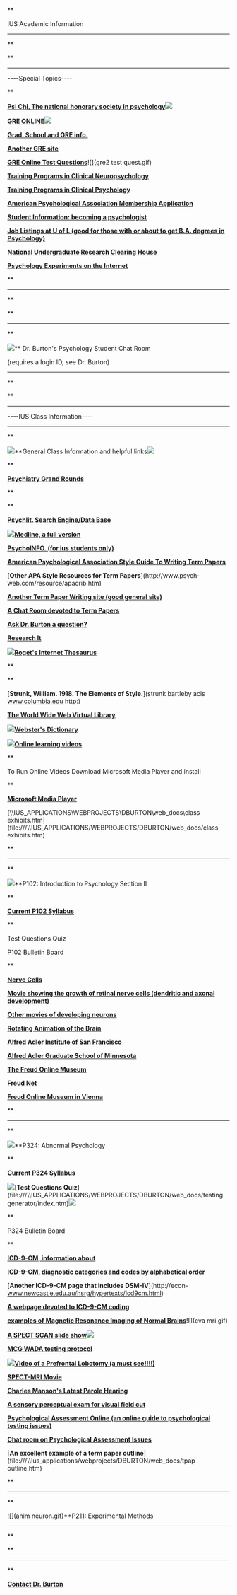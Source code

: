 **



IUS Academic Information

________________________________________________________

**



**

________________________________________________________



\----Special Topics----

**



[**Psi Chi, The national honorary society in
psychology**](http://www.psichi.org/intro.asp)![](psichi.gif)

[**GRE ONLINE**](http://www.gre.org/)![](biggre.gif)

[**Grad. School and GRE
info.**](http://www1.kaplan.com/view/zine/0,1282,2,00.html)

[**Another GRE site**](http://4testprep.com/gre/)

[**GRE Online Test
Questions**](http://www.ets.org/practice_test/gre/online.htm)![](gre2 test
quest.gif)

[**Training Programs in Clinical
Neuropsychology**](http://www.swets.nl/sps/ntp/ntphome.html)

[**Training Programs in Clinical
Psychology**](http://www.wesleyan.edu/spn/clinrank.htm)

[**American Psychological Association Membership
Application**](http://www.apa.org/members/memberapp.html)

[**Student Information: becoming a
psychologist**](http://www.apa.org/students/)

[**Job Listings at U of L (good for those with or about to get B.A. degrees in
Psychology)**](gopher://ulkyvm.louisville.edu/00/uofl/ulinfo/co/copd.node)

[**National Undergraduate Research Clearing
House**](http://clearinghouse.mwsc.edu/)

[**Psychology Experiments on the
Internet**](http://www.olemiss.edu/psychexps/)

**



________________________________________________________

**



**

________________________________________________________



**

![](thebyte.gif)**  Dr. Burton's Psychology Student Chat Room

(requires a login ID, see Dr. Burton)



________________________________________________________

**



**

________________________________________________________



\----IUS Class Information----

_____________________________________



**

![](eyescan.gif)**General Class Information and helpful links![](eyescan.gif)

**

[**Psychiatry Grand Rounds**  ](psychgrandrds.htm)

**



**

[**Psychlit. Search Engine/Data Base**](psychlit.htm)

![](nlm.gif)[**Medline, a full version**](http://www.ncbi.nlm.nih.gov/PubMed/)

[**PsychoINFO. (for ius students
only)**](http://www.epnet.com/ehost/indiana/ehost.html)

[**American Psychological Association Style Guide To Writing Term
Papers**](http://webster.commnet.edu/apa/apa_index.htm)

[**Other APA Style Resources for Term Papers**](http://www.psych-
web.com/resource/apacrib.htm)



[**Another Term Paper Writing site (good general
site)**](http://www.researchpaper.com/writing.html)

[**A Chat Room devoted to Term
Papers**](http://www.researchpaper.com/chat.html)

[**Ask Dr. Burton a question?**](mailto:dburton@ius.edu)

[**Research It**](http://www.iTools.com/research-it/research-it.html)

![](rogets.gif)[**Roget's Internet Thesaurus**](http://www.thesaurus.com/)

**



**

[**Strunk, William. 1918. The Elements of Style.**](strunk bartleby acis
www.columbia.edu http:)

[**The World Wide Web Virtual
Library**](http://www.w3.org/hypertext/DataSources/bySubject/Overview.html)

![](websters.gif)[**Webster's Dictionary**](http://www.m-w.com/netdict.htm)

![](vidcam.gif)[**Online learning videos**](onlinevid.html)

**

To Run Online Videos Download Microsoft Media Player and install

**

[**Microsoft Media
Player**](http://www.microsoft.com/windows/mediaplayer/download/default.asp)

[\\\IUS_APPLICATIONS\WEBPROJECTS\DBURTON\web_docs\class
exhibits.htm](file:///\\\\IUS_APPLICATIONS/WEBPROJECTS/DBURTON/web_docs/class
exhibits.htm)

**

  _____________________________________



**

![](explose.gif)**P102: Introduction to Psychology Section II

**

[**Current P102 Syllabus**](p102syll.htm)

**

Test Questions Quiz

P102 Bulletin Board

**

[**Nerve Cells**](nerv1m1v.avi)

[**Movie showing the growth of retinal nerve cells (dendritic and axonal
development)**](http://gramercy.ios.com/~pab9/Movies/antiL1\(b\).mov)

[**Other movies of developing
neurons**](http://gramercy.ios.com/~pab9/Invitro.html)

[**Rotating Animation of the Brain**](INBR1M1V.AVI)

[**Alfred Adler Institute of San
Francisco**](http://ourworld.compuserve.com/homepages/hstein/homepage.htm)

[**Alfred Adler Graduate School of Minnesota**](http://www.alfredadler.edu/)

[**The Freud Online Museum**](http://www.freud.org.uk/index.htm)

[**Freud Net**](http://plaza.interport.net/nypsan/)

[**Freud Online Museum in Vienna**](http://freud.t0.or.at/)

**



_____________________________________



**

![](redrings.gif)**P324: Abnormal Psychology

**

[**Current P324 Syllabus**](p324syll.htm)

![](new.gif)[**Test Questions
Quiz**](file:///\\\\IUS_APPLICATIONS/WEBPROJECTS/DBURTON/web_docs/testing
generator/index.htm)![](new.gif)

**

P324 Bulletin Board



**

[**ICD-9-CM, information about**](http://www.icd-9-cm.org/index.html)

[**ICD-9-CM, diagnostic categories and codes by alphabetical
order**](http://dumccss.mc.duke.edu/standards/HL7/termcode/icd9/2index.html)

[**Another ICD-9-CM page that includes DSM-IV**](http://econ-
www.newcastle.edu.au/hsrg/hypertexts/icd9cm.html)

[**A webpage devoted to ICD-9-CM coding**](http://web2.airmail.net/jsi152/)



[**examples of Magnetic Resonance Imaging of Normal
Brains**](http://www.med.harvard.edu/AANLIB/cases/caseM/case.html)![](cva
mri.gif)

[**A SPECT SCAN slide
show**](http://brighamrad.harvard.edu/education/online/BrainSPECT/Main_Slide_Show/Main_SS.html)![](Depression_Tax_Red_slc.gif)

[**MCG WADA testing protocol**](http://www.neuro.mcg.edu/np/wada.html)

![](rotbrain2.gif)[**Video of a Prefrontal Lobotomy (a must
see!!!!)**](http://nan.drexel.edu/nandistance/trans.html)

[**SPECT-MRI Movie**](http://nan.drexel.edu/nandistance/morph.html)

[**Charles Manson's Latest Parole
Hearing**](http://nan.drexel.edu/nandistance/manson.html)

[**A sensory perceptual exam for visual field
cut**](http://nan.drexel.edu/nandistance/testing.html)

[**Psychological Assessment Online (an online guide to psychological testing
issues)**](http://wso.net/assessment/)

[**Chat room on Psychological Assessment
Issues**](http://wso.net/assessment/chat.htm)

[**An excellent example of a term paper
outline**](file:///\\\\Ius_applications/webprojects/DBURTON/web_docs/tpap
outline.htm)

**

________________________________________________________  



**

![](anim neuron.gif)**P211: Experimental Methods











________________________________________________________

**



**

________________________________________________________



**

[**Contact Dr. Burton**](coninfo.htm)

